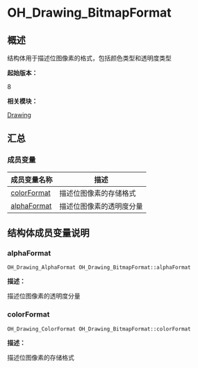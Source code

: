 # OH_Drawing_BitmapFormat


## 概述

结构体用于描述位图像素的格式，包括颜色类型和透明度类型

**起始版本：**

8

**相关模块：**

[Drawing](_drawing.md)


## 汇总


### 成员变量

  | 成员变量名称 | 描述 | 
| -------- | -------- |
| [colorFormat](#colorformat) | 描述位图像素的存储格式 | 
| [alphaFormat](#alphaformat) | 描述位图像素的透明度分量 | 


## 结构体成员变量说明


### alphaFormat

  
```
OH_Drawing_AlphaFormat OH_Drawing_BitmapFormat::alphaFormat
```

**描述：**

描述位图像素的透明度分量


### colorFormat

  
```
OH_Drawing_ColorFormat OH_Drawing_BitmapFormat::colorFormat
```

**描述：**

描述位图像素的存储格式
